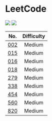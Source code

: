 # LeetCode

![](https://img.shields.io/badge/Algorithm-LeetCode-green)
![](https://img.shields.io/badge/Python-Python3-yellow)


No. | Difficulty |
|:----: | :---: |
|[002](https://github.com/featherblacker/LeetCode/tree/master/Medium/002)|Medium|
|[015](https://github.com/featherblacker/LeetCode/tree/master/Medium/015)|Medium|
|[016](https://github.com/featherblacker/LeetCode/tree/master/Medium/016)|Medium|
|[018](https://github.com/featherblacker/LeetCode/tree/master/Medium/018)|Medium|
|[279](https://github.com/featherblacker/LeetCode/tree/master/Medium/279)|Medium|
|[338](https://github.com/featherblacker/LeetCode/tree/master/Medium/338)|Medium|
|[454](https://github.com/featherblacker/LeetCode/tree/master/Medium/454)|Medium|
|[560](https://github.com/featherblacker/LeetCode/tree/master/Medium/560)|Medium|
|[820](https://github.com/featherblacker/LeetCode/tree/master/Medium/820)|Medium|